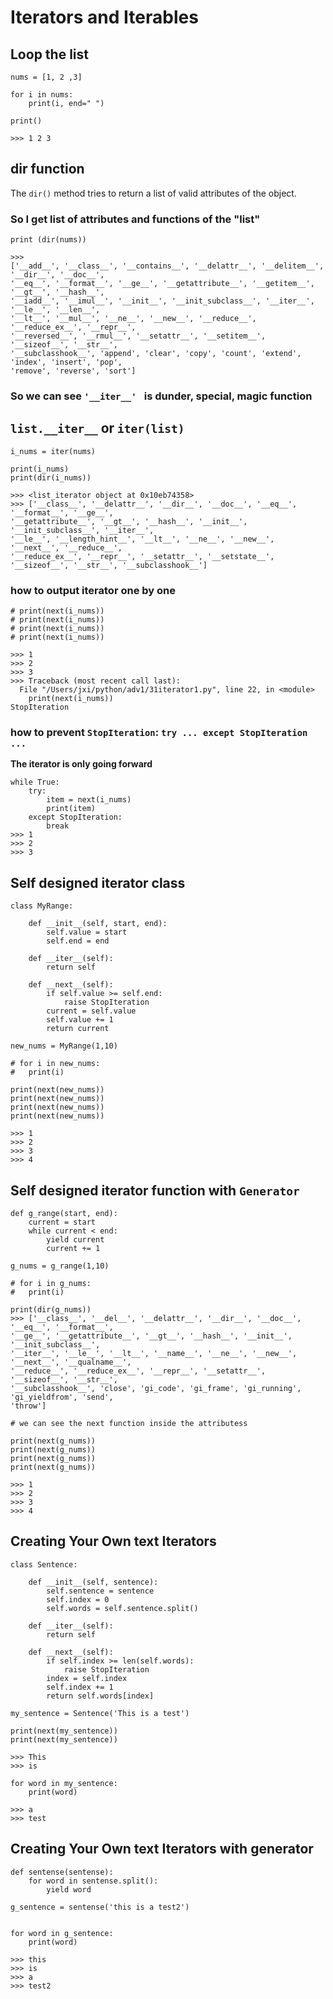 # Iterators and Iterables

## Loop the list

```
nums = [1, 2 ,3]

for i in nums:
	print(i, end=" ")

print()

>>> 1 2 3 
```

## dir function

The `dir()` method tries to return a list of valid attributes of the object.

### So I get list of attributes and functions of the "list"

```
print (dir(nums))

>>>
['__add__', '__class__', '__contains__', '__delattr__', '__delitem__', '__dir__', '__doc__', 
'__eq__', '__format__', '__ge__', '__getattribute__', '__getitem__', '__gt__', '__hash__', 
'__iadd__', '__imul__', '__init__', '__init_subclass__', '__iter__', '__le__', '__len__', 
'__lt__', '__mul__', '__ne__', '__new__', '__reduce__', '__reduce_ex__', '__repr__', 
'__reversed__', '__rmul__', '__setattr__', '__setitem__', '__sizeof__', '__str__', 
'__subclasshook__', 'append', 'clear', 'copy', 'count', 'extend', 'index', 'insert', 'pop', 
'remove', 'reverse', 'sort']
```

### So we can see `'__iter__' ` is dunder, special, magic function

## `list.__iter__` or `iter(list)`

```
i_nums = iter(nums)

print(i_nums)
print(dir(i_nums))

>>> <list_iterator object at 0x10eb74358>
>>> ['__class__', '__delattr__', '__dir__', '__doc__', '__eq__', '__format__', '__ge__', 
'__getattribute__', '__gt__', '__hash__', '__init__', '__init_subclass__', '__iter__', 
'__le__', '__length_hint__', '__lt__', '__ne__', '__new__', '__next__', '__reduce__', 
'__reduce_ex__', '__repr__', '__setattr__', '__setstate__', '__sizeof__', '__str__', '__subclasshook__']
```

### how to output iterator one by one

```
# print(next(i_nums))
# print(next(i_nums))
# print(next(i_nums))
# print(next(i_nums))

>>> 1
>>> 2
>>> 3
>>> Traceback (most recent call last):
  File "/Users/jxi/python/adv1/31iterator1.py", line 22, in <module>
    print(next(i_nums))
StopIteration
```

### how to prevent `StopIteration`: `try ... except StopIteration ...`

**The iterator is only going forward**

```
while True:
	try:
		item = next(i_nums)
		print(item)
	except StopIteration:
		break
>>> 1
>>> 2
>>> 3
```

## Self designed iterator class

```
class MyRange:

	def __init__(self, start, end):
		self.value = start
		self.end = end

	def __iter__(self):
		return self

	def __next__(self):
		if self.value >= self.end:
			raise StopIteration
		current = self.value
		self.value += 1
		return current

new_nums = MyRange(1,10)

# for i in new_nums:
# 	print(i)

print(next(new_nums))
print(next(new_nums))
print(next(new_nums))
print(next(new_nums))

>>> 1
>>> 2
>>> 3
>>> 4
```

## Self designed iterator function with `Generator`

```
def g_range(start, end):
	current = start
	while current < end:
		yield current
		current += 1

g_nums = g_range(1,10)

# for i in g_nums:
# 	print(i)

print(dir(g_nums))
>>> ['__class__', '__del__', '__delattr__', '__dir__', '__doc__', '__eq__', '__format__', 
'__ge__', '__getattribute__', '__gt__', '__hash__', '__init__', '__init_subclass__', 
'__iter__', '__le__', '__lt__', '__name__', '__ne__', '__new__', '__next__', '__qualname__', 
'__reduce__', '__reduce_ex__', '__repr__', '__setattr__', '__sizeof__', '__str__', 
'__subclasshook__', 'close', 'gi_code', 'gi_frame', 'gi_running', 'gi_yieldfrom', 'send', 
'throw']

# we can see the next function inside the attributess

print(next(g_nums))
print(next(g_nums))
print(next(g_nums))
print(next(g_nums))

>>> 1
>>> 2
>>> 3
>>> 4
```

## Creating Your Own text Iterators 

```
class Sentence:

	def __init__(self, sentence):
		self.sentence = sentence
		self.index = 0
		self.words = self.sentence.split()

	def __iter__(self):
		return self

	def __next__(self):
		if self.index >= len(self.words):
			raise StopIteration
		index = self.index
		self.index += 1
		return self.words[index]

my_sentence = Sentence('This is a test')

print(next(my_sentence))
print(next(my_sentence))

>>> This
>>> is

for word in my_sentence:
	print(word)

>>> a
>>> test
```

## Creating Your Own text Iterators with generator

```
def sentense(sentense):
	for word in sentense.split():
		yield word

g_sentence = sentense('this is a test2')


for word in g_sentence:
	print(word)	

>>> this
>>> is
>>> a
>>> test2	
```

